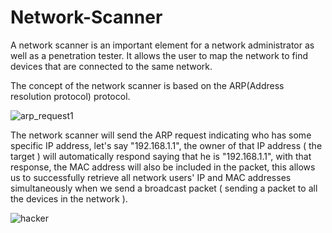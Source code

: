 # Network-Scanner
A network scanner is an important element for a network administrator as well as a penetration tester. It allows the user to map the network to find devices that are connected to the same network.

The concept of the network scanner is based on the ARP(Address resolution protocol) protocol.

![arp_request1](https://user-images.githubusercontent.com/94939477/146813462-47a9ab9e-24ba-417b-9789-a67f2216e660.jpg)

The network scanner will send the ARP request indicating who has some specific IP address, let's say "192.168.1.1", the owner of that IP address ( the target ) will automatically respond saying that he is "192.168.1.1", with that response, the MAC address will also be included in the packet, this allows us to successfully retrieve all network users' IP and MAC addresses simultaneously when we send a broadcast packet ( sending a packet to all the devices in the network ).

![hacker](https://user-images.githubusercontent.com/94939477/146815700-f73be174-d1db-4c1c-b9c1-e945c5c559fb.jpg)
